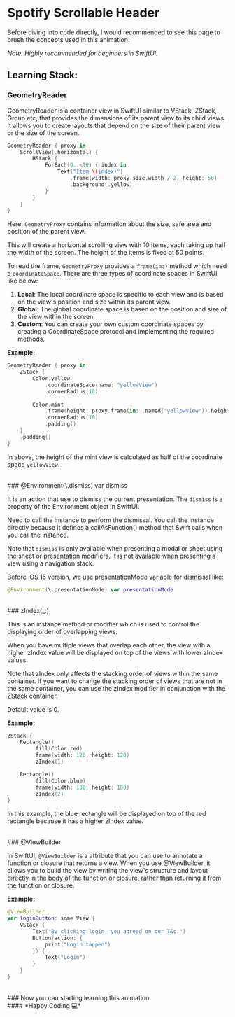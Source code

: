 # Spotify Scrollable Header

Before diving into code directly, I would recommended to see this page to brush the concepts used in this animation. 

*Note: Highly recommended for beginners in SwiftUI.* 

## Learning Stack:

### GeometryReader

GeometryReader is a container view in SwiftUI similar to VStack, ZStack, Group etc, that provides the dimensions of its parent view to its child views. It allows you to create layouts that depend on the size of their parent view or the size of the screen.

```swift
GeometryReader { proxy in
    ScrollView(.horizontal) {
        HStack {
            ForEach(0..<10) { index in
                Text("Item \(index)")
                    .frame(width: proxy.size.width / 2, height: 50)
                    .background(.yellow)
            }
        }
    }
}
```
Here, `GeometryProxy` contains information about the size, safe area and position of the parent view.

This will create a horizontal scrolling view with 10 items, each taking up half the width of the screen. The height of the items is fixed at 50 points.

To read the frame, `GeometryProxy` provides a `frame(in:)` method which need a `coordinateSpace`. There are three types of coordinate spaces in SwiftUI like below:

1. **Local**: The local coordinate space is specific to each view and is based on the view's position and size within its parent view.
2. **Global**: The global coordinate space is based on the position and size of the view within the screen.
3. **Custom**: You can create your own custom coordinate spaces by creating a CoordinateSpace protocol and implementing the required methods.

**Example:**

```swift
GeometryReader { proxy in
    ZStack {
        Color.yellow
            .coordinateSpace(name: "yellowView")
            .cornerRadius(10)
        
        Color.mint
            .frame(height: proxy.frame(in: .named("yellowView")).height * 1/2)
            .cornerRadius(10)
            .padding()
    }
    .padding()
}
```
In above, the height of the mint view is calculated as half of the coordinate space `yellowView`.

<br>
### @Environment(\.dismiss) var dismiss

It is an action that use to dismiss the current presentation. The `dismiss` is a property of the Environment object in SwiftUI.

Need to call the instance to perform the dismissal. You call the instance directly because it defines a callAsFunction() method that Swift calls when you call the instance.

Note that `dismiss` is only available when presenting a modal or sheet using the sheet or presentation modifiers. It is not available when presenting a view using a navigation stack.

Before iOS 15 version, we use presentationMode variable for dismissal like:

```swift
@Environment(\.presentationMode) var presentationMode
```


<br>
### zIndex(_:)

This is an instance method or modifier which is used to control the displaying order of overlapping views.

When you have multiple views that overlap each other, the view with a higher zIndex value will be displayed on top of the views with lower zIndex values.

Note that zIndex only affects the stacking order of views within the same container. If you want to change the stacking order of views that are not in the same container, you can use the zIndex modifier in conjunction with the ZStack container.

Default value is 0.

**Example:**

```swift
ZStack {
    Rectangle()
        .fill(Color.red)
        .frame(width: 120, height: 120)
        .zIndex(1)

    Rectangle()
        .fill(Color.blue)
        .frame(width: 100, height: 100)
        .zIndex(2)
}
```

In this example, the blue rectangle will be displayed on top of the red rectangle because it has a higher zIndex value.


<br>
### @ViewBuilder

In SwiftUI, `@ViewBuilder` is a attribute that you can use to annotate a function or closure that returns a view. When you use @ViewBuilder, it allows you to build the view by writing the view's structure and layout directly in the body of the function or closure, rather than returning it from the function or closure.

**Example:**

```swift
@ViewBuilder
var loginButton: some View {
    VStack {
        Text("By clicking login, you agreed on our T&c.")
        Button(action: {
            print("Login tapped")
        }) {
            Text("Login")
        }
    }
}
```

<br>
### Now you can starting learning this animation.

<br>
#### *Happy Coding 💻*

